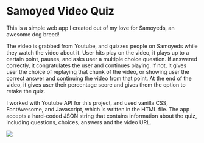 # Samoyed Video Quiz
This is a simple web app I created out of my love for Samoyeds, an awesome dog breed!

The video is grabbed from Youtube, and quizzes people on Samoyeds while they watch the video about it.
User hits play on the video, it plays up to a certain point, pauses, and asks user a multiple choice question. If answered correctly, it congratulates the user and continues playing. If not, it gives user the choice of replaying that chunk of the video, or showing user the correct answer and continuing the video from that point. At the end of the video, it gives user their percentage score and gives them the option to retake the quiz.

I worked with Youtube API for this project, and used vanilla CSS, FontAwesome, and Javascript, which is written in the HTML file. 
The app accepts a hard-coded JSON string that contains information about the quiz, including questions, choices, answers and the video URL.

![](videoquiz.gif)
